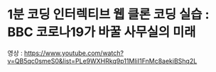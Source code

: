 # 1분 코딩 인터렉티브 웹 클론 코딩 실습 : BBC 코로나19가 바꿀 사무실의 미래

영상  : https://www.youtube.com/watch?v=QB5qc0smeS0&list=PLe9WXHRkq9p11MIiI1FnMc8aekiBShq2L
